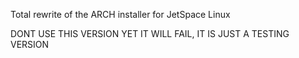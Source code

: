 Total rewrite of the ARCH installer for JetSpace Linux


DONT USE THIS VERSION YET IT WILL FAIL, IT IS JUST A TESTING VERSION
